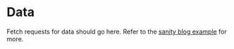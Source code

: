 # Data

Fetch requests for data should go here. Refer to the [sanity blog example](https://github.com/kmelve/eleventy-sanity-blog-boilerplate/blob/master/web/_data/posts.js) for more.
